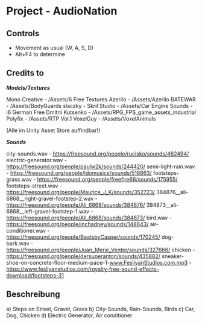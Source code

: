 # Project - AudioNation


## Controls

- Movement as usual (W, A, S, D)
- Alt+F4 to determine


## Credits to

***Models/Textures***

Mono Creative - /Assets/6 Free Textures
Azerilo - /Assets/Azerilo
BATEWAR - /Assets/BodyGuards
slaczky - Skril Studio - /Assets/Car Engine Sounds - i6 German Free
Dmitrii Kutsenko - /Assets/RPG_FPS_game_assets_industrial
Polyfix - /Assets/RTP Vol.1
VoxelGuy - /Assets/VoxelAnimals

(Alle im Unity Asset Store auffindbar!)


***Sounds***

city-sounds.wav - https://freesound.org/people/rucisko/sounds/462494/
electric-generator.wav - https://freesound.org/people/paulw2k/sounds/244420/
semi-light-rain.wav - https://freesound.org/people/idomusics/sounds/518863/
footsteps-grass.wav - https://freesound.org/people/freefire66/sounds/175955/
footsteps-street.wav - https://freesound.org/people/Maurice_J_K/sounds/352723/
384876__ali-6868__right-gravel-footstep-2.wav - https://freesound.org/people/Ali_6868/sounds/384876/
384873__ali-6868__left-gravel-footstep-1.wav - https://freesound.org/people/Ali_6868/sounds/384873/
bird.wav - https://freesound.org/people/inchadney/sounds/148643/
air-conditioner.wav - https://freesound.org/people/BeatsbyCasper/sounds/170245/
dog-bark.wav - https://freesound.org/people/Juan_Merie_Venter/sounds/327666/
chicken - https://freesound.org/people/dersuperanton/sounds/435882/
sneaker-shoe-on-concrete-floor-medium-pace-1-www.FesliyanStudios.com.mp3 - https://www.fesliyanstudios.com/royalty-free-sound-effects-download/footsteps-31


## Beschreibung

a) Steps on Street, Gravel, Grass
b) City-Sounds, Rain-Sounds, Birds
c) Car, Dog, Chicken
d) Electric Generator, Air conditioner

